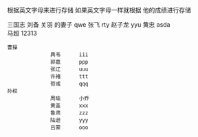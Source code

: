 根据英文字母来进行存储   如果英文字母一样就根据   他的成绩进行存储 

 三国志
    刘备 
                  关羽  的妻子   qwe
                  张飞          rty
                  赵子龙        yyu
                  黄忠          asda   
                  马超          12313
    
    曹操
                  典韦      iii
                  郭嘉      ppp
                  张辽      uuu
                  许褚      ttt
                  荀彧      qqq 
    孙权
                  周瑜      小乔
                  黄盖      xxx
                  鲁肃      zzz
                  陆逊      yyy
                  吕蒙      ooo
                    
                    
    
